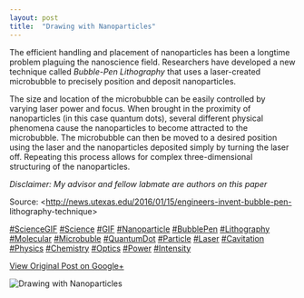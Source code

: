 ```yaml
---
layout: post
title:  "Drawing with Nanoparticles"
---
```


The efficient handling and placement of nanoparticles has been a longtime
problem plaguing the nanoscience field. Researchers have developed a new
technique called _Bubble-Pen Lithography_ that uses a laser-created
microbubble to precisely position and deposit nanoparticles.  
  
The size and location of the microbubble can be easily controlled by varying
laser power and focus. When brought in the proximity of nanoparticles (in this
case quantum dots), several different physical phenomena cause the
nanoparticles to become attracted to the microbubble. The microbubble can then
be moved to a desired position using the laser and the nanoparticles deposited
simply by turning the laser off. Repeating this process allows for complex
three-dimensional structuring of the nanoparticles.  
  
 _Disclaimer: My advisor and fellow labmate are authors on this paper_  
  
Source: <http://news.utexas.edu/2016/01/15/engineers-invent-bubble-pen-
lithography-technique>  
  
[#ScienceGIF](https://plus.google.com/s/%23ScienceGIF/posts)
[#Science](https://plus.google.com/s/%23Science/posts)
[#GIF](https://plus.google.com/s/%23GIF/posts)
[#Nanoparticle](https://plus.google.com/s/%23Nanoparticle/posts)
[#BubblePen](https://plus.google.com/s/%23BubblePen/posts)
[#Lithography](https://plus.google.com/s/%23Lithography/posts)
[#Molecular](https://plus.google.com/s/%23Molecular/posts)
[#Microbuble](https://plus.google.com/s/%23Microbuble/posts)
[#QuantumDot](https://plus.google.com/s/%23QuantumDot/posts)
[#Particle](https://plus.google.com/s/%23Particle/posts)
[#Laser](https://plus.google.com/s/%23Laser/posts)
[#Cavitation](https://plus.google.com/s/%23Cavitation/posts)
[#Physics](https://plus.google.com/s/%23Physics/posts)
[#Chemistry](https://plus.google.com/s/%23Chemistry/posts)
[#Optics](https://plus.google.com/s/%23Optics/posts)
[#Power](https://plus.google.com/s/%23Power/posts)
[#Intensity](https://plus.google.com/s/%23Intensity/posts)

[View Original Post on Google+](https://plus.google.com/+ColinSullender/posts/NJQQpRwgJjc)

![Drawing with Nanoparticles](/assets/img/2016-01-19-Drawing-with-Nanoparticles.gif)
